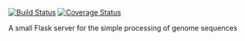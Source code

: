 [![Build Status](https://travis-ci.com/antoniouaa/verbose-octo-guide.svg?branch=master)](https://travis-ci.com/antoniouaa/verbose-octo-guide) [![Coverage Status](https://coveralls.io/repos/github/antoniouaa/verbose-octo-guide/badge.svg?branch=master)](https://coveralls.io/github/antoniouaa/verbose-octo-guide?branch=master)

A small Flask server for the simple processing of genome sequences
